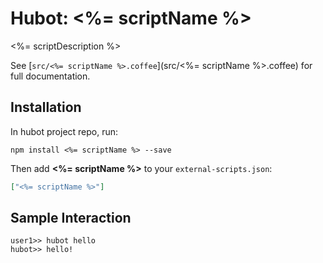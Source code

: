 # Hubot: <%= scriptName %>

<%= scriptDescription %>

See [`src/<%= scriptName %>.coffee`](src/<%= scriptName %>.coffee) for full documentation.

## Installation

In hubot project repo, run:

`npm install <%= scriptName %> --save`

Then add **<%= scriptName %>** to your `external-scripts.json`:

```json
["<%= scriptName %>"]
```

## Sample Interaction

```
user1>> hubot hello
hubot>> hello!
```
